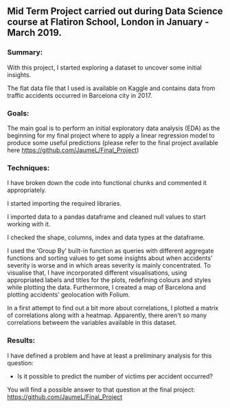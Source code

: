 ## Mid Term Project carried out during Data Science course at Flatiron School, London in January - March 2019. 

### Summary:

With this project, I started exploring a dataset to uncover some initial insights.

The flat data file that I used is available on Kaggle and contains data from traffic accidents occurred in Barcelona city in 2017. 

### Goals: 

The main goal is to perform an initial exploratory data analysis (EDA) as the beginning for my final project where to apply a linear regression model to produce some useful predictions (please refer to the final project available here https://github.com/JaumeL/Final_Project)

### Techniques:

I have broken down the code into functional chunks and commented it appropriately.

I started importing the required libraries. 

I imported data to a pandas dataframe and cleaned null values to start working with it. 

I checked the shape, columns, index and data types at the dataframe.  

I used the ‘Group By’ built-in function as queries with different aggregate functions and sorting values to get some insights about when accidents’ severity is worse and in which areas severity is mainly concentrated. To visualise that, I have incorporated different visualisations, using appropriated labels and titles for the plots, redefining colours and styles while plotting the data. Furthermore, I created a map of Barcelona and plotting accidents’ geolocation with Folium.

In a first attempt to find out a bit more about correlations, I plotted a matrix of correlations along with a heatmap. Apparently, there aren't so many correlations betweem the variables available in this dataset.    

### Results:

I have defined a problem and have at least a preliminary analysis for this question: 

-	Is it possible to predict the number of victims per accident occurred? 

You will find a possible answer to that question at the final project: https://github.com/JaumeL/Final_Project   
